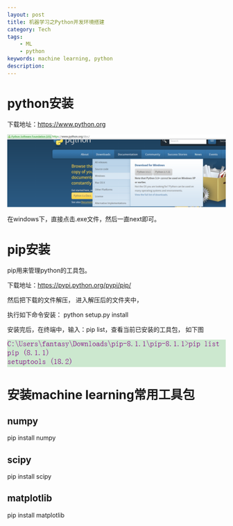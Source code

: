 ```yaml
---
layout: post
title: 机器学习之Python开发环境搭建 
category: Tech 
tags: 
    - ML
    - python
keywords: machine learning, python
description:
---
```


# python安装
下载地址：https://www.python.org

![python-download](/public/img/python_install/python_download.png)

在windows下，直接点击.exe文件，然后一直next即可。

# pip安装
pip用来管理python的工具包。

下载地址：https://pypi.python.org/pypi/pip/

然后把下载的文件解压， 进入解压后的文件夹中，

执行如下命令安装： python setup.py install

安装完后，在终端中，输入：pip list，查看当前已安装的工具包， 如下图

![pip-list_default](/public/img/python_install/pip_list_default.png)

# 安装machine learning常用工具包
## numpy
pip install numpy

## scipy
pip install scipy

## matplotlib
pip install matplotlib

